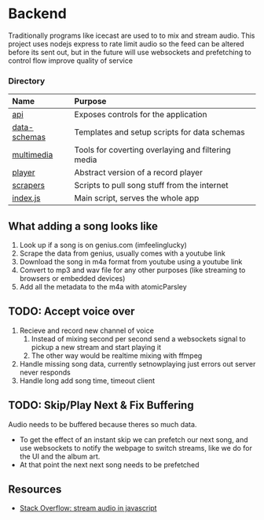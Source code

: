 # Backend 
Traditionally programs like icecast are used to to mix and stream audio. This project uses nodejs express to rate limit audio so the feed can be altered before its sent out, but in the future will use websockets and prefetching to control flow improve quality of service

### Directory
| Name                        | Purpose                              | 
| :--                         | :--                                  |
|[api](api)                   | Exposes controls for the application |
|[data-schemas](data-schemas) | Templates and setup scripts for data schemas       |
|[multimedia](multimedia)     | Tools for coverting overlaying and filtering media |
|[player](player)             | Abstract version of a record player                |  
|[scrapers](scrapers)         | Scripts to pull song stuff from the internet       |
|[index.js](index.js)         | Main script, serves the whole app    |

## What adding a song looks like
1. Look up if a song is on genius.com (imfeelinglucky)
2. Scrape the data from genius, usually comes with a youtube link
3. Download the song in m4a format from youtube using a youtube link
4. Convert to mp3 and wav file for any other purposes (like streaming to browsers or embedded devices)
5. Add all the metadata to the m4a with atomicParsley

## TODO: Accept voice over
1. Recieve and record new channel of voice
    1. Instead of mixing second per second send a websockets signal to pickup a new stream and start playing it  
    2. The other way would be realtime mixing with ffmpeg
2. Handle missing song data, currently setnowplaying just errors out server never responds
3. Handle long add song time, timeout client

## TODO: Skip/Play Next & Fix Buffering 
Audio needs to be buffered because theres so much data.
- To get the effect of an instant skip we can prefetch our next song, and use websockets to notify the webpage to switch streams, like we do for the UI and the album art.
- At that point the next next song needs to be prefetched


## Resources
- [Stack Overflow: stream audio in javascript](https://stackoverflow.com/questions/74751390/what-is-the-best-way-to-stream-audio-to-the-browser-chunk-by-chunk-with-javacr)
